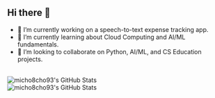 ## Hi there 👋 

- 🔭 I’m currently working on a speech-to-text expense tracking app.
- 🌱 I’m currently learning about Cloud Computing and AI/ML fundamentals.
- 👯 I’m looking to collaborate on Python, AI/ML, and CS Education projects.

<br>

<img src="https://github-readme-stats.vercel.app/api/top-langs/?username=micho8cho93&theme=tokyonight&show_icons=true&hide_border=true&layout=compact" alt="micho8cho93's GitHub Stats" />

<br>

<img src="https://streak-stats.demolab.com?user=micho8cho93&theme=tokyonight&hide_border=true" alt="micho8cho93's GitHub Stats" />


